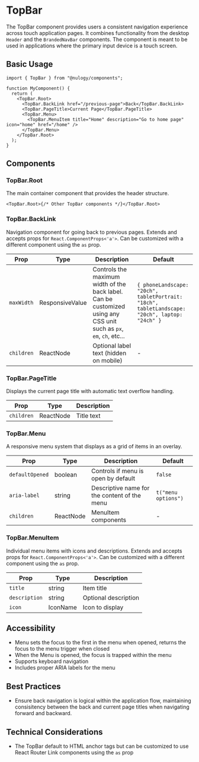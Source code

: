 # TopBar

The TopBar component provides users a consistent navigation experience across touch application pages.
It combines functionality from the desktop `Header` and the `BrandedNavBar` components.
The component is meant to be used in applications where the primary input device is a touch screen.

## Basic Usage

```tsx
import { TopBar } from "@nulogy/components";

function MyComponent() {
  return (
    <TopBar.Root>
      <TopBar.BackLink href="/previous-page">Back</TopBar.BackLink>
      <TopBar.PageTitle>Current Page</TopBar.PageTitle>
      <TopBar.Menu>
        <TopBar.MenuItem title="Home" description="Go to home page" icon="home" href="/home" />
      </TopBar.Menu>
    </TopBar.Root>
  );
}
```

## Components

### TopBar.Root

The main container component that provides the header structure.

```tsx
<TopBar.Root>{/* Other TopBar components */}</TopBar.Root>
```

### TopBar.BackLink

Navigation component for going back to previous pages. Extends and accepts props for `React.ComponentProps<'a'>`. Can be customized with a different component using the `as` prop.

| Prop       | Type            | Description                                                                                                         | Default                                                                                       |
| ---------- | --------------- | ------------------------------------------------------------------------------------------------------------------- | --------------------------------------------------------------------------------------------- |
| `maxWidth` | ResponsiveValue | Controls the maximum width of the back label. Can be customized using any CSS unit such as `px`, `em`, `ch`, etc... | `{ phoneLandscape: "20ch", tabletPortrait: "18ch", tabletLandscape: "20ch", laptop: "24ch" }` |
| `children` | ReactNode       | Optional label text (hidden on mobile)                                                                              | -                                                                                             |

### TopBar.PageTitle

Displays the current page title with automatic text overflow handling.

| Prop       | Type      | Description |
| ---------- | --------- | ----------- |
| `children` | ReactNode | Title text  |

### TopBar.Menu

A responsive menu system that displays as a grid of items in an overlay.

| Prop            | Type      | Description                                  | Default             |
| --------------- | --------- | -------------------------------------------- | ------------------- |
| `defaultOpened` | boolean   | Controls if menu is open by default          | `false`             |
| `aria-label`    | string    | Descriptive name for the content of the menu | `t("menu options")` |
| `children`      | ReactNode | MenuItem components                          | -                   |

### TopBar.MenuItem

Individual menu items with icons and descriptions. Extends and accepts props for `React.ComponentProps<'a'>`. Can be customized with a different component using the `as` prop.

| Prop          | Type     | Description          |
| ------------- | -------- | -------------------- |
| `title`       | string   | Item title           |
| `description` | string   | Optional description |
| `icon`        | IconName | Icon to display      |

## Accessibility

- Menu sets the focus to the first in the menu when opened, returns the focus to the menu trigger when closed
- When the Menu is opened, the focus is trapped within the menu
- Supports keyboard navigation
- Includes proper ARIA labels for the menu

## Best Practices

- Ensure back navigation is logical within the application flow, maintaining consisitency between the back and current page titles when navigating forward and backward.

## Technical Considerations

- The TopBar default to HTML anchor tags but can be customized to use React Router Link components using the `as` prop
